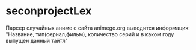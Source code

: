 # seconprojectLex

Парсер случайных аниме с сайта animego.org
выводится информация: "Название, тип(сериал,фильм), количество серий и в каком году выпущен данный тайтл"
